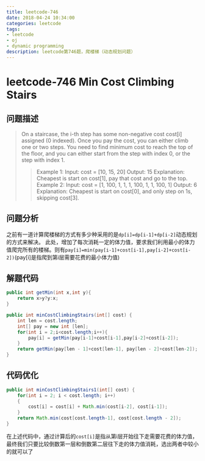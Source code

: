 ```yaml
---
title: leetcode-746
date: 2018-04-24 10:34:00
categories: leetcode
tags:
- leetcode
- oj
- dynamic programming
description: leetcode第746题，爬楼梯（动态规划问题）
---
```

# leetcode-746 Min Cost Climbing Stairs

## 问题描述

>On a staircase, the i-th step has some non-negative cost cost[i] assigned (0 indexed).
Once you pay the cost, you can either climb one or two steps. You need to find minimum cost to reach the top of the floor, and you can either start from the step with index 0, or the step with index 1.
>>Example 1:
Input: cost = [10, 15, 20]
Output: 15
Explanation: Cheapest is start on cost[1], pay that cost and go to the top.
>>Example 2:
Input: cost = [1, 100, 1, 1, 1, 100, 1, 1, 100, 1]
Output: 6
Explanation: Cheapest is start on cost[0], and only step on 1s, skipping cost[3].

## 问题分析

之前有一道计算爬楼梯的方式有多少种采用的是`dp[i]=dp[i-1]+dp[i-2]`动态规划的方式来解决。
此处，增加了每次消耗一定的体力值，要求我们利用最小的体力值爬完所有的楼梯。则有`pay[i]=min(pay[i-1]+cost[i-1],pay[i-2]+cost[i-2])`(pay[i]是指爬到第i层需要花费的最小体力值)

## 解题代码

```java
public int getMin(int x,int y){
    return x>y?y:x;
}

public int minCostClimbingStairs(int[] cost) {
    int len = cost.length;
    int[] pay = new int [len];
    for(int i = 2;i<cost.length;i++){
        pay[i] = getMin(pay[i-1]+cost[i-1],pay[i-2]+cost[i-2]);
    }
    return getMin(pay[len - 1]+cost[len-1], pay[len - 2]+cost[len-2]);
}
```

## 代码优化

```java
public int minCostClimbingStairs1(int[] cost) {
    for(int i = 2; i < cost.length; i++)
    {
        cost[i] = cost[i] + Math.min(cost[i-2], cost[i-1]);
    }
    return Math.min(cost[cost.length-1], cost[cost.length - 2]);
}
```

在上述代码中，通过计算后的`cost[i]`是指从第i层开始往下走需要花费的体力值，最终我们只要比较倒数第一层和倒数第二层往下走的体力值消耗，选出两者中较小的就可以了

